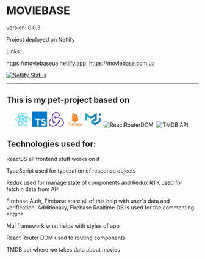 # MOVIEBASE

version: 0.0.3

Project deployed on Netlify

Links: 

https://moviebaseua.netlify.app,
https://moviebase.com.ua

[![Netlify Status](https://api.netlify.com/api/v1/badges/ceffa93b-5b35-4649-9021-377d8efe9157/deploy-status)](https://app.netlify.com/sites/moviebaseua/deploys)

------

## This is my pet-project based on
<div align="center">
  <img src="https://github.com/devicons/devicon/blob/master/icons/react/react-original.svg" title="React" alt="React" width="40" height="40"/>
  <img src="https://github.com/devicons/devicon/blob/master/icons/typescript/typescript-original.svg" title="TypeScript" alt="TypeScript" width="40"        height="40"/>
  <img src="https://github.com/devicons/devicon/blob/master/icons/redux/redux-original.svg" title="Redux" alt="Redux " width="40" height="40"/>&nbsp;  
  <img src="https://github.com/devicons/devicon/blob/master/icons/firebase/firebase-plain-wordmark.svg" title="Firebase" alt="Firebase" width="40" height="40"/>&nbsp;  
  <img src="https://github.com/devicons/devicon/blob/master/icons/materialui/materialui-original.svg" title="Material UI" alt="Material UI" width="40"   height="40"/>&nbsp; 
  <img src="https://miro.medium.com/max/988/0*8s3K27IOH0EnkE_7.webp" alt="ReactRouterDOM" width="40" height="40">&nbsp; 
  <img src="https://pbs.twimg.com/profile_images/1243623122089041920/gVZIvphd_400x400.jpg" alt="TMDB API" width="40" height="40">&nbsp; 
</div

---------
## Technologies used for:

ReactJS all frontend stuff works on it

TypeScript used for typezation of response objects

Redux used for manage state of components and Redux RTK used for fetchin data from API

Firebase Auth, Firebase store all of this help with user`s data and verification. Additionally, Firebase Realtime DB is used for the commenting engine

Mui framework what helps with styles of app

React Router DOM used to routing components

TMDB api where we takes data about movies

